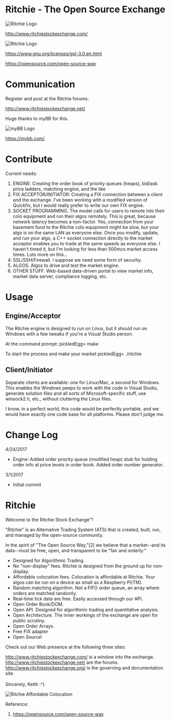 # Ritchie - The Open Source Exchange

![Ritchie Logo](http://www.ritchiestockexchange.com/img/logo.png)

http://www.ritchiestockexchange.com/


![Ritchie Logo](https://www.gnu.org/graphics/gplv3-127x51.png)

https://www.gnu.org/licenses/gpl-3.0.en.html

https://opensource.com/open-source-way

# Communication

Register and post at the Ritchie forums:

http://www.ritchiestockexchange.net/

Huge thanks to myBB for this.

![myBB Logo](https://mybb.com/assets/images/logo.png)

https://mybb.com/

# Contribute

Current needs:

1. ENGINE: Creating the order book of priority queues (heaps), bid/ask price ladders, matching engine, and the like
2. FIX ACCEPTOR/INITIATOR: Creating a FIX connection between a client and the exchange. I've been working with a modified version of Quickfix, but I would really prefer to write our own FIX engine.
3. SOCKET PROGRAMMING. The model calls for users to remote into their colo equipment and run their algos remotely. This is great, because network latency becomes a non-factor. Yes, connection from your basement fund to the Ritchie colo equipment might be slow, but your algo is on the same LAN as everyone else. Once you modify, update, and run your algo, a C++ socket connection directly to the market acceptor enables you to trade at the same speeds as everyone else.  I haven't timed it, but I'm looking for less than 500mcs market access times. Lots more on this...
4. SSL/SSH/Firewall. I suppose we need some form of security.
5. ALGOS. Algos to drive and test the market engine.
6. OTHER STUFF. Web-based data-driven portal to view market info, market data server, compliance logging, etc.


# Usage
## Engine/Acceptor
The Ritchie engine is designed to run on Linux, but it should run on Windows with a few tweaks if you're a Visual Studio person.

At the command prompt:
pickledEgg> make

To start the process and make your market
pickledEgg> ./ritchie

## Client/Initiator

Separate clients are available: one for Linux/Mac, a second for Windows. This enables the Windows peeps to work with the code in Visual Studio, generate solution files and all sorts of Microsoft-specific stuff, use winsock2.h, etc., without cluttering the Linux files.

I know, in a perfect world, this code would be perfectly portable, and we would have exactly one code base for all platforms. Please don't judge me.


# Change Log
4/24/2017
- Engine: Added order priority queue (modified heap) stub for holding order info at price levels in order book. Added order number generator.

3/1/2017
- Initial commit

# Ritchie

Welcome to the Ritchie Stock Exchange™!

"Ritchie" is an Alternative Trading System (ATS) that is created, built, run, and managed by the open-source community.

In the spirit of "The Open Source Way,"[2] we believe that a market--and its data--must be free, open, and transparent to be "fair and orderly:"

- Designed for Algorithmic Trading.
- No "non-display" fees. Ritchie is designed from the ground up for non-display.
- Affordable colocation fees. Colocation is affordable at Ritchie. Your algos can be run on a device as small as a Raspberry Pi(TM).
- Random matching algorithm. Not a FIFO order queue, an array where orders are matched randomly.
- Real-time tick data are free. Easily accessed through our API.
- Open Order Book/DOM.
- Open API. Designed for algorithmic trading and quantitative analysis.
- Open Architecture. The inner workings of the exchange are open for public scrutiny.
- Open Order Arrays.
- Free FIX adapter
- Open Source!

Check out our Web presence at the following three sites:

http://www.ritchiestockexchange.com/ is a window into the exchange.<br>
http://www.ritchiestockexchange.net/ are the forums.<br>
http://www.ritchiestockexchange.org/ is the governing and documentation site.<br>
<br>
Sincerely,
Keith :^)

![Ritchie Affordable Colocation](http://www.ritchiestockexchange.org/img/colocateRitchie2.jpg)


Reference:
1. https://opensource.com/open-source-way

